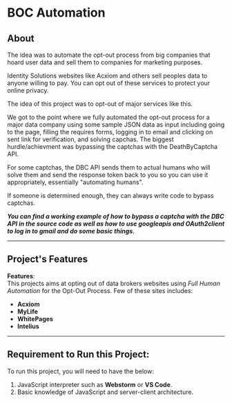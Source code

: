 # BOC Automation

## About
The idea was to automate the opt-out process from big companies that hoard user data and sell them to companies for marketing purposes.

Identity Solutions websites like Acxiom and others sell peoples data to anyone willing to pay. You can opt out of these services to protect your online privacy. 

The idea of this project was to opt-out of major services like this.

We got to the point where we fully automated the opt-out process for a major data company using some sample JSON data as input including going to the page, filling the requires forms, logging in to email and clicking on sent link for verification, and solving capchas. The biggest hurdle/achievment was bypassing the captchas with the DeathByCaptcha API.

For some captchas, the DBC API sends them to actual humans who will solve them and send the response token back to you so you can use it appropriately, essentially "automating humans".

If someone is determined enough, they can always write code to bypass captchas.

__*You can find a working example of how to bypass a captcha with the DBC API in the source code as well as how to use googleapis and OAuth2client to log in to gmail and do some basic things.*__

----

## Project's Features
**Features**:<br>
This projects aims at opting out of data brokers websites using *Full Human Automation* for the Opt-Out Process. Few of these sites includes:<br>
- __Acxiom__
- __MyLife__
- __WhitePages__
- __Intelius__

----

## Requirement to Run this Project:
To run this project, you will need to have the below:
1. JavaScript interpreter such as **Webstorm** or **VS Code**.
2. Basic knowledge of JavaScript and server-client architecture.






